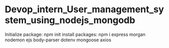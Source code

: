 # Devop_intern_User_management_system_using_nodejs_mongodb

Initialize package: npm init
install packages: npm i express morgan nodemon ejs body-parser dotenv mongoose axios
